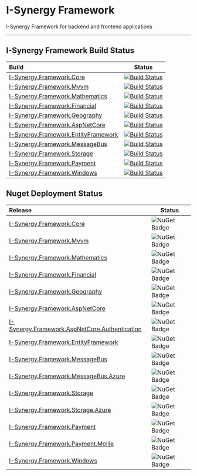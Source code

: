 # I-Synergy Framework
I-Synergy Framework for backend and frontend applications
___
## I-Synergy Framework Build Status

| Build | Status |
|:---|---|
| [I-Synergy.Framework.Core](https://dev.azure.com/i-synergy/I-Synergy.Framework/_git/I-Synergy.Framework.Core) | [![Build Status](https://dev.azure.com/i-synergy/I-Synergy.Framework/_apis/build/status/I-Synergy.Framework.Core%20CD?branchName=master)](https://dev.azure.com/i-synergy/I-Synergy.Framework/_build/latest?definitionId=78&branchName=master)|
| [I-Synergy.Framework.Mvvm](https://dev.azure.com/i-synergy/I-Synergy.Framework/_git/I-Synergy.Framework.Mvvm) | [![Build Status](https://dev.azure.com/i-synergy/I-Synergy.Framework/_apis/build/status/I-Synergy.Framework.Mvvm%20CD?branchName=master)](https://dev.azure.com/i-synergy/I-Synergy.Framework/_build/latest?definitionId=82&branchName=master) |
| [I-Synergy.Framework.Mathematics](https://dev.azure.com/i-synergy/I-Synergy.Framework/_git/I-Synergy.Framework.Mathematics) | [![Build Status](https://dev.azure.com/i-synergy/I-Synergy.Framework/_apis/build/status/I-Synergy.Framework.Mathematics%20CD?branchName=master)](https://dev.azure.com/i-synergy/I-Synergy.Framework/_build/latest?definitionId=84&branchName=master) |
| [I-Synergy.Framework.Financial](https://dev.azure.com/i-synergy/I-Synergy.Framework/_git/I-Synergy.Framework.Financial) | [![Build Status](https://dev.azure.com/i-synergy/I-Synergy.Framework/_apis/build/status/I-Synergy.Framework.Financial%20CD?branchName=master)](https://dev.azure.com/i-synergy/I-Synergy.Framework/_build/latest?definitionId=101&branchName=master) |
| [I-Synergy.Framework.Geography](https://dev.azure.com/i-synergy/I-Synergy.Framework/_git/I-Synergy.Framework.Geography) | [![Build Status](https://dev.azure.com/i-synergy/I-Synergy.Framework/_apis/build/status/I-Synergy.Framework.Geography%20CD?branchName=master)](https://dev.azure.com/i-synergy/I-Synergy.Framework/_build/latest?definitionId=83&branchName=master) |
| [I-Synergy.Framework.AspNetCore](https://dev.azure.com/i-synergy/I-Synergy.Framework/_git/I-Synergy.Framework.AspNetCore) | [![Build Status](https://dev.azure.com/i-synergy/I-Synergy.Framework/_apis/build/status/I-Synergy.Framework.AspNetCore%20CD?branchName=master)](https://dev.azure.com/i-synergy/I-Synergy.Framework/_build/latest?definitionId=86&branchName=master)|
| [I-Synergy.Framework.EntityFramework](https://dev.azure.com/i-synergy/I-Synergy.Framework/_git/I-Synergy.Framework.EntityFramework) | [![Build Status](https://dev.azure.com/i-synergy/I-Synergy.Framework/_apis/build/status/I-Synergy.Framework.EntityFramework%20CD?branchName=master)](https://dev.azure.com/i-synergy/I-Synergy.Framework/_build/latest?definitionId=88&branchName=master)|
| [I-Synergy.Framework.MessageBus](https://dev.azure.com/i-synergy/I-Synergy.Framework/_git/I-Synergy.Framework.MessageBus) | [![Build Status](https://dev.azure.com/i-synergy/I-Synergy.Framework/_apis/build/status/I-Synergy.Framework.MessageBus%20CD?branchName=master)](https://dev.azure.com/i-synergy/I-Synergy.Framework/_build/latest?definitionId=92&branchName=master)|
| [I-Synergy.Framework.Storage](https://dev.azure.com/i-synergy/I-Synergy.Framework/_git/I-Synergy.Framework.Storage) | [![Build Status](https://dev.azure.com/i-synergy/I-Synergy.Framework/_apis/build/status/I-Synergy.Framework.Storage%20CD?branchName=master)](https://dev.azure.com/i-synergy/I-Synergy.Framework/_build/latest?definitionId=92&branchName=master)|
| [I-Synergy.Framework.Payment](https://dev.azure.com/i-synergy/I-Synergy.Framework/_git/I-Synergy.Framework.Payment) | [![Build Status](https://dev.azure.com/i-synergy/I-Synergy.Framework/_apis/build/status/I-Synergy.Framework.Payment%20CD?branchName=master)](https://dev.azure.com/i-synergy/I-Synergy.Framework/_build/latest?definitionId=103&branchName=master)|
| [I-Synergy.Framework.Windows](https://dev.azure.com/i-synergy/I-Synergy.Framework/_git/I-Synergy.Framework.Windows) | [![Build Status](https://dev.azure.com/i-synergy/I-Synergy.Framework/_apis/build/status/I-Synergy.Framework.Windows%20CD?branchName=master)](https://dev.azure.com/i-synergy/I-Synergy.Framework/_build/latest?definitionId=120&branchName=master)|

## Nuget Deployment Status
| Release | Status |
|:---|---|
| [I-Synergy.Framework.Core](https://www.nuget.org/packages/I-Synergy.Framework.Core/) | ![NuGet Badge](https://buildstats.info/nuget/I-Synergy.Framework.Core) |
| [I-Synergy.Framework.Mvvm](https://www.nuget.org/packages/I-Synergy.Framework.Mvvm/) | ![NuGet Badge](https://buildstats.info/nuget/I-Synergy.Framework.Mvvm) |
| [I-Synergy.Framework.Mathematics](https://www.nuget.org/packages/I-Synergy.Framework.Mathematics/) | ![NuGet Badge](https://buildstats.info/nuget/I-Synergy.Framework.Mathematics) |
| [I-Synergy.Framework.Financial](https://www.nuget.org/packages/I-Synergy.Framework.Financial/) | ![NuGet Badge](https://buildstats.info/nuget/I-Synergy.Framework.Financial) |
| [I-Synergy.Framework.Geography](https://www.nuget.org/packages/I-Synergy.Framework.Geography/) | ![NuGet Badge](https://buildstats.info/nuget/I-Synergy.Framework.Geography) |
| [I-Synergy.Framework.AspNetCore](https://www.nuget.org/packages/I-Synergy.Framework.AspNetCore/) | ![NuGet Badge](https://buildstats.info/nuget/I-Synergy.Framework.AspNetCore) |
| [I-Synergy.Framework.AspNetCore.Authentication](https://www.nuget.org/packages/I-Synergy.Framework.AspNetCore.Authentication/) | ![NuGet Badge](https://buildstats.info/nuget/I-Synergy.Framework.AspNetCore.Authentication) |
| [I-Synergy.Framework.EntityFramework](https://www.nuget.org/packages/I-Synergy.Framework.EntityFramework/) | ![NuGet Badge](https://buildstats.info/nuget/I-Synergy.Framework.EntityFramework) |
| [I-Synergy.Framework.MessageBus](https://www.nuget.org/packages/I-Synergy.Framework.MessageBus/) | ![NuGet Badge](https://buildstats.info/nuget/I-Synergy.Framework.MessageBus) |
| [I-Synergy.Framework.MessageBus.Azure](https://www.nuget.org/packages/I-Synergy.Framework.MessageBus.Azure/) | ![NuGet Badge](https://buildstats.info/nuget/I-Synergy.Framework.MessageBus.Azure) |
| [I-Synergy.Framework.Storage](https://www.nuget.org/packages/I-Synergy.Framework.Storage/) | ![NuGet Badge](https://buildstats.info/nuget/I-Synergy.Framework.Storage) |
| [I-Synergy.Framework.Storage.Azure](https://www.nuget.org/packages/I-Synergy.Framework.Storage.Azure/) | ![NuGet Badge](https://buildstats.info/nuget/I-Synergy.Framework.Storage.Azure) |
| [I-Synergy.Framework.Payment](https://www.nuget.org/packages/I-Synergy.Framework.Payment/) | ![NuGet Badge](https://buildstats.info/nuget/I-Synergy.Framework.Payment) |
| [I-Synergy.Framework.Payment.Mollie](https://www.nuget.org/packages/I-Synergy.Framework.Payment.Mollie/) | ![NuGet Badge](https://buildstats.info/nuget/I-Synergy.Framework.Payment.Mollie) |
| [I-Synergy.Framework.Windows](https://www.nuget.org/packages/I-Synergy.Framework.Windows/) | ![NuGet Badge](https://buildstats.info/nuget/I-Synergy.Framework.Windows) |
